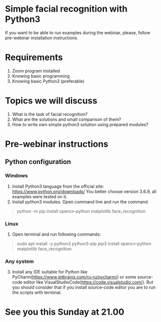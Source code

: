 # Simple facial recognition with Python3
If you want to be able to run examples during the webinar, please, follow pre-webinar installation instructions.
# Requirements
1. Zoom program installed
2. Knowing basic programming
3. Knowing basic Python3 (preferable)
# Topics we will discuss
1. What is the task of facial recognition?
2. What are the solutions and small comparison of them?
3. How to write own simple python3 solution using prepared modules?
# Pre-webinar instructions
## Python configuration
### Windows
1. Install Python3 language from the official site: https://www.python.org/downloads/
You better choose version 3.6.9, all examples were tested on it.
2. Install python3 modules. Open command line and run the command
> python -m pip install opencv-python matplotlib face_recognition
### Linux
1. Open terminal and run following commands:
> sudo apt install -y python3 python3-pip
> pip3 install opencv-python matplotlib face_recognition
### Any system
3. Install any IDE suitable for Python like PyCharm(https://www.jetbrains.com/ru-ru/pycharm/) or some source-code editor like VisualStudioCode(https://code.visualstudio.com/). But you should consider that if you install source-code editor you are to run the scripts with terminal.
# See you this Sunday at 21.00 
